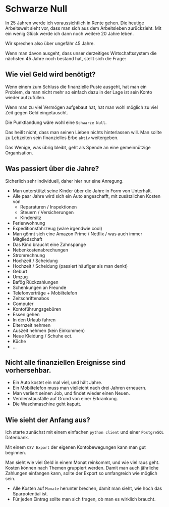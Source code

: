 # Schwarze Null 

In 25 Jahren werde ich voraussichtlich in Rente gehen.
Die heutige Arbeitswelt sieht vor, dass man sich aus dem Arbeitsleben zurückzieht.
Mit ein wenig Glück werde ich dann noch weitere 20 Jahre leben.

Wir sprechen also über ungefähr 45 Jahre.

Wenn man davon ausgeht, dass unser derzeitiges Wirtschaftssystem die nächsten 45 Jahre noch bestand hat, stellt sich die Frage:

## Wie viel Geld wird benötigt?

Wenn einem zum Schluss die finanzielle Puste ausgeht, hat man ein Problem, 
da man nicht mehr so einfach dazu in der Lage ist sein Konto wieder aufzufüllen.

Wenn man zu viel Vermögen aufgebaut hat, hat man wohl möglich zu viel Zeit gegen Geld eingetauscht. 

Die Punktlandung wäre wohl eine `Schwarze Null`.

Das heißt nicht, dass man seinen Lieben nichts hinterlassen will.
Man sollte zu Lebzeiten sein finanzielles Erbe `aktiv` weitergeben.

Das Wenige, was übrig bleibt, geht als Spende an eine gemeinnützige Organisation.

## Was passiert über die Jahre?

Sicherlich sehr individuell, daher hier nur eine Anregung.

* Man unterstützt seine Kinder über die Jahre in Form von Unterhalt.
* Alle paar Jahre wird sich ein Auto angeschafft, mit zusätzlichen Kosten von
  * Reparaturen / Inspektionen
  * Steuern / Versicherungen
  * Kindersitz
* Ferienwohnung
* Expeditionsfahrzeug (wäre irgendwie cool)
* Man gönnt sich eine Amazon Prime / Netflix / was auch immer Mitgliedschaft
* Das Kind braucht eine Zahnspange
* Nebenkostenabrechungen
* Stromrechnung
* Hochzeit / Scheidung
* Hochzeit / Scheidung (passiert häufiger als man denkt)
* Geburt
* Umzug
* Bafög Rückzahlungen
* Schenkungen an Freunde
* Telefonverträge + Mobiltelefon
* Zeitschriftenabos
* Computer
* Kontoführungsgebüren
* Essen gehen
* In den Urlaub fahren
* Elternzeit nehmen
* Auszeit nehmen (kein Einkommen)
* Neue Kleidung / Schuhe ect.
* Küche
* ...

## Nicht alle finanziellen Ereignisse sind vorhersehbar.

* Ein Auto kostet ein mal viel, und hält Jahre.
* Ein Mobiltelefon muss man vielleicht nach drei Jahren erneuern.
* Man verliert seinen Job, und findet wieder einen Neuen.
* Verdienstausfälle auf Grund von einer Erkrankung.
* Die Waschmaschine geht kaputt.

## Wie sieht der Anfang aus?

Ich starte zunächst mit einem einfachen `python client` und einer `PostgreSQL` Datenbank.

Mit einem `CSV Export` der eigenen Kontobewegungen kann man gut beginnen.

Man sieht wie viel Geld in einem Monat reinkommt, und wie viel raus geht. 
Kosten können nach Themen gruppiert werden.
Damit man auch jährliche Zahlungen einfangen kann, sollte der Export so umfangreich wie möglich sein.

* Alle Kosten auf `Monate` herunter brechen, damit man sieht, wie hoch das Sparpotential ist.
* Für jeden Eintrag sollte man sich fragen, ob man es wirklich braucht.

